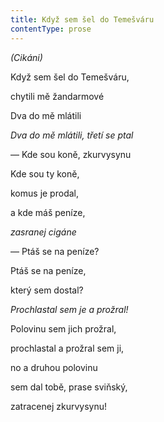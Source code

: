 ```yaml
---
title: Když sem šel do Temešváru
contentType: prose
---
```


<section>

_(Cikáni)_

Když sem šel do Temešváru,

chytili mě žandarmové

Dva do mě mlátili

_Dva do mě mlátili, třetí se ptal_

</section>

<section>

— Kde sou koně, zkurvysynu

Kde sou ty koně,

komus je prodal,

a kde máš peníze,

_zasranej cigáne_

</section>

<section>

— Ptáš se na peníze?

Ptáš se na peníze,

který sem dostal?

_Prochlastal sem je a prožral!_

</section>

<section>

Polovinu sem jich prožral,

prochlastal a prožral sem ji,

no a druhou polovinu

sem dal tobě, prase sviňský,

zatracenej zkurvysynu!

</section>
